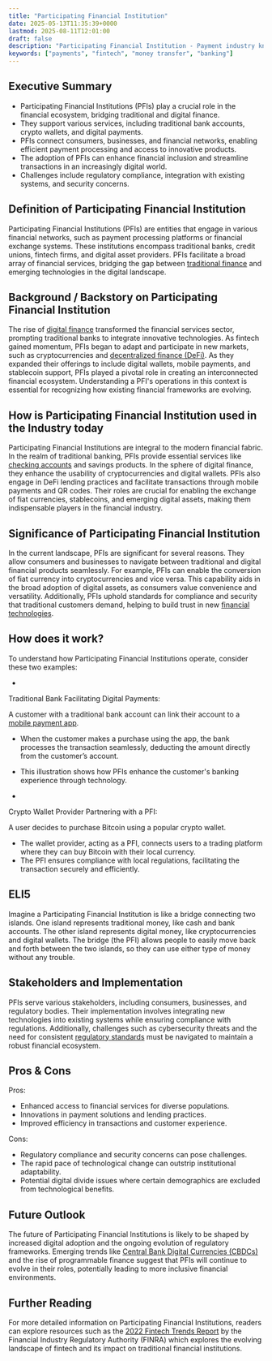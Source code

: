 ```yaml
---
title: "Participating Financial Institution"
date: 2025-05-13T11:35:39+0000
lastmod: 2025-08-11T12:01:00
draft: false
description: "Participating Financial Institution - Payment industry knowledge and insights"
keywords: ["payments", "fintech", "money transfer", "banking"]
---
```


## Executive Summary

- Participating Financial Institutions (PFIs) play a crucial role in the financial ecosystem, bridging traditional and digital finance.
- They support various services, including traditional bank accounts, crypto wallets, and digital payments.
- PFIs connect consumers, businesses, and financial networks, enabling efficient payment processing and access to innovative products.
- The adoption of PFIs can enhance financial inclusion and streamline transactions in an increasingly digital world.
- Challenges include regulatory compliance, integration with existing systems, and security concerns.

## Definition of Participating Financial Institution
Participating Financial Institutions (PFIs) are entities that engage in various financial networks, such as payment processing platforms or financial exchange systems. These institutions encompass traditional banks, credit unions, fintech firms, and digital asset providers. PFIs facilitate a broad array of financial services, bridging the gap between [traditional finance](https://faisalkhanllc.xyz/resources/payments-wiki/f/financial-institution-fi/) and emerging technologies in the digital landscape.

## Background / Backstory on Participating Financial Institution
The rise of [digital finance](https://faisalkhanllc.xyz/resources/payments-wiki/d/digital-finance/) transformed the financial services sector, prompting traditional banks to integrate innovative technologies. As fintech gained momentum, PFIs began to adapt and participate in new markets, such as cryptocurrencies and [decentralized finance (DeFi)](https://faisalkhanllc.xyz/resources/payments-wiki/d/decentralized-finance-defi/). As they expanded their offerings to include digital wallets, mobile payments, and stablecoin support, PFIs played a pivotal role in creating an interconnected financial ecosystem. Understanding a PFI's operations in this context is essential for recognizing how existing financial frameworks are evolving.

## How is Participating Financial Institution used in the Industry today
Participating Financial Institutions are integral to the modern financial fabric. In the realm of traditional banking, PFIs provide essential services like [checking accounts](https://faisalkhanllc.xyz/resources/payments-wiki/c/checking-account/) and savings products. In the sphere of digital finance, they enhance the usability of cryptocurrencies and digital wallets. PFIs also engage in DeFi lending practices and facilitate transactions through mobile payments and QR codes. Their roles are crucial for enabling the exchange of fiat currencies, stablecoins, and emerging digital assets, making them indispensable players in the financial industry.

## Significance of Participating Financial Institution
In the current landscape, PFIs are significant for several reasons. They allow consumers and businesses to navigate between traditional and digital financial products seamlessly. For example, PFIs can enable the conversion of fiat currency into cryptocurrencies and vice versa. This capability aids in the broad adoption of digital assets, as consumers value convenience and versatility. Additionally, PFIs uphold standards for compliance and security that traditional customers demand, helping to build trust in new [financial technologies](https://faisalkhanllc.xyz/resources/payments-wiki/c/cryptocurrency-banking/).

## How does it work?
To understand how Participating Financial Institutions operate, consider these two examples:

- 
Traditional Bank Facilitating Digital Payments:

A customer with a traditional bank account can link their account to a [mobile payment app](https://faisalkhanllc.xyz/resources/payments-wiki/d/digital-payments/).
- When the customer makes a purchase using the app, the bank processes the transaction seamlessly, deducting the amount directly from the customer’s account.
- This illustration shows how PFIs enhance the customer's banking experience through technology.

- 
Crypto Wallet Provider Partnering with a PFI:

A user decides to purchase Bitcoin using a popular crypto wallet.
- The wallet provider, acting as a PFI, connects users to a trading platform where they can buy Bitcoin with their local currency.
- The PFI ensures compliance with local regulations, facilitating the transaction securely and efficiently.

## ELI5
Imagine a Participating Financial Institution is like a bridge connecting two islands. One island represents traditional money, like cash and bank accounts. The other island represents digital money, like cryptocurrencies and digital wallets. The bridge (the PFI) allows people to easily move back and forth between the two islands, so they can use either type of money without any trouble.

## Stakeholders and Implementation
PFIs serve various stakeholders, including consumers, businesses, and regulatory bodies. Their implementation involves integrating new technologies into existing systems while ensuring compliance with regulations. Additionally, challenges such as cybersecurity threats and the need for consistent [regulatory standards](https://faisalkhanllc.xyz/resources/payments-wiki/f/financial-regulatory-frameworks/) must be navigated to maintain a robust financial ecosystem.

## Pros & Cons
Pros:

- Enhanced access to financial services for diverse populations.
- Innovations in payment solutions and lending practices.
- Improved efficiency in transactions and customer experience.

Cons:

- Regulatory compliance and security concerns can pose challenges.
- The rapid pace of technological change can outstrip institutional adaptability.
- Potential digital divide issues where certain demographics are excluded from technological benefits.

## Future Outlook
The future of Participating Financial Institutions is likely to be shaped by increased digital adoption and the ongoing evolution of regulatory frameworks. Emerging trends like [Central Bank Digital Currencies (CBDCs)](https://faisalkhanllc.xyz/resources/payments-wiki/c/central-bank-digital-currency-cbdc/) and the rise of programmable finance suggest that PFIs will continue to evolve in their roles, potentially leading to more inclusive financial environments.

## Further Reading
For more detailed information on Participating Financial Institutions, readers can explore resources such as the [2022 Fintech Trends Report](https://www.finra.org/article/fintech) by the Financial Industry Regulatory Authority (FINRA) which explores the evolving landscape of fintech and its impact on traditional financial institutions.